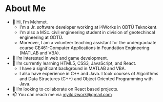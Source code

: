 # About Me
- 👋 Hi, I’m Mehmet.
  - I'm a Jr. software developer working at i4Works in ODTÜ Teknokent.
  - I'm also a MSc. civil engineering student in division of geotechincal engineering at ODTÜ.
  - Moreover, I am a volunteer teaching assistant for the undergraduate course CE461-Computer Applications in Foundation Engineering (MATLAB and VBA).
- 👀 I’m interested in web and game development.
- 🌱 I’m currently learning HTML5, CSS3, JavaScript, and React.
  - I have a significant background in MATLAB and VBA.
  - I also have experience in C++ and Java. I took courses of Algorithms and Data Structures (C++) and Object Oriented Programming with Java.
- 💞️ I’m looking to collaborate on React based projects.
- 📫 You can reach me via myildizwork@gmail.com
<!---
myildiz97/myildiz97 is a ✨ special ✨ repository because its `README.md` (this file) appears on your GitHub profile.
You can click the Preview link to take a look at your changes.
--->
